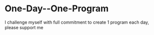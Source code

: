 # One-Day--One-Program
I challenge myself with full commitment to create 1 program each day, please support me
